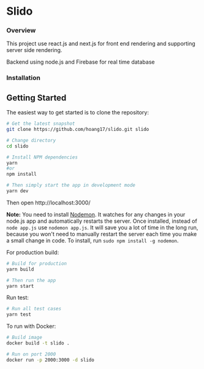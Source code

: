 # Slido

### Overview

This project use react.js and next.js for front end rendering and supporting server side rendering.

Backend using node.js and Firebase for real time database

### Installation

Getting Started
---------------

The easiest way to get started is to clone the repository:

```bash
# Get the latest snapshot
git clone https://github.com/hoang17/slido.git slido

# Change directory
cd slido

# Install NPM dependencies
yarn
#or
npm install

# Then simply start the app in development mode
yarn dev
```

Then open http://localhost:3000/

**Note:** You need to install [Nodemon](https://github.com/remy/nodemon).
It watches for any changes in your  node.js app and automatically restarts the
server. Once installed, instead of `node app.js` use `nodemon app.js`. It will
save you a lot of time in the long run, because you won't need to manually
restart the server each time you make a small change in code. To install, run
`sudo npm install -g nodemon`.


For production build:

```bash
# Build for production
yarn build

# Then run the app
yarn start
```

Run test:

```bash
# Run all test cases
yarn test
```

To run with Docker:

```bash
# Build image
docker build -t slido .

# Run on port 2000
docker run -p 2000:3000 -d slido
```
